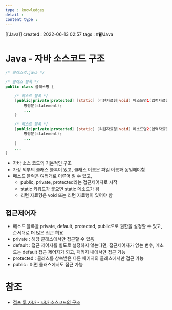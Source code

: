 ```yaml
---
type : knowledges
detail : 
content_type :
---
```


[[Java]]
created : 2022-06-13 02:57
tags : #🖥️/Java 

# Java - 자바 소스코드 구조
```java
/* 클래스명.java */

/* 클래스 블록 */
public class 클래스명 {

    /* 메소드 블록 */
    [public|private|protected] [static] (리턴자료형|void) 메소드명1(입력자료형 매개변수, ...) {
        명령문(statement);
        ...
    }

    /* 메소드 블록 */
    [public|private|protected] [static] (리턴자료형|void) 메소드명2(입력자료형 매개변수, ...) {
        명령문(statement);
        ...
    }
    ...
}
```

- 자바 소스 코드의 기본적인 구조
- 가장 외부의 클래스 블록이 있고, 클래스 이름은 파일 이름과 동일해야함
- 메소드 블럭은 여러개로 이루어 질 수 있고, 
	- public, private, protected라는 접근제어자로 시작
	- static 키워드가 붙으면 static 메소드가 됨
	- 리턴 자료형은 void 또는 리턴 자료형이 있어야 함

## 접근제어자
- 메소드 블록을 private, default, protected, public으로 권한을 설정할 수 있고, 순서대로 더 많은 접근 허용
- private : 해당 클래스에서만 접근할 수 있음
- default : 접근 제어자를 별도로 설정하지 않는다면, 접근제어자가 없는 변수, 메소드는 default 접근 제어자가 되고, 패키지 내에서만 접근 가능
- protected : 클래스를 상속받은 다른 패키지의 클래스에서만 접근 가능
- public : 어떤 클래스에서도 접근 가능

# 참조
- [점프 투 자바 - 자바 소스코드의 구조](https://wikidocs.net/278)